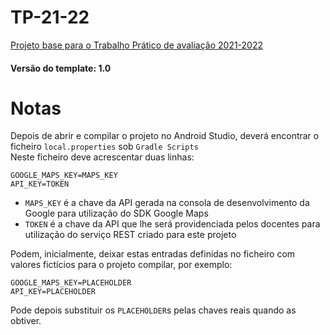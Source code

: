 # TP-21-22
[Projeto base para o Trabalho Prático de avaliação 2021-2022](https://cms.ipbeja.pt/mod/assign/view.php?id=210661)
#### Versão do template: 1.0


# Notas
Depois de abrir e compilar o projeto no Android Studio, deverá encontrar o ficheiro `local.properties` sob `Gradle Scripts`  
Neste ficheiro deve acrescentar duas linhas:
```
GOOGLE_MAPS_KEY=MAPS_KEY
API_KEY=TOKEN
```  
- `MAPS_KEY` é a chave da API gerada na consola de desenvolvimento da Google para utilização do SDK Google Maps
- `TOKEN` é a chave da API que lhe será providenciada pelos docentes para utilização do serviço REST criado para este projeto

Podem, inicialmente, deixar estas entradas definidas no ficheiro com valores fictícios para o projeto compilar, por exemplo:
```
GOOGLE_MAPS_KEY=PLACEHOLDER
API_KEY=PLACEHOLDER
```
Pode depois substituir os `PLACEHOLDER`s pelas chaves reais quando as obtiver.